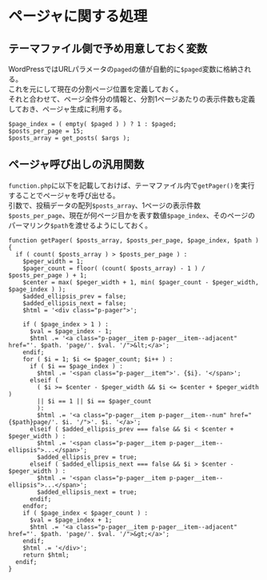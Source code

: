 # ページャに関する処理

## テーマファイル側で予め用意しておく変数

WordPressではURLパラメータの`paged`の値が自動的に`$paged`変数に格納される。  
これを元にして現在の分割ページ位置を定義しておく。  
それと合わせて、ページ全件分の情報と、分割1ページあたりの表示件数も定義しておき、ページャ生成に利用する。

    $page_index = ( empty( $paged ) ) ? 1 : $paged;
    $posts_per_page = 15;
    $posts_array = get_posts( $args );

## ページャ呼び出しの汎用関数

`function.php`に以下を記載しておけば、テーマファイル内で`getPager()`を実行することでページャを呼び出せる。  
引数で、投稿データの配列`$posts_array`、1ページの表示件数`$posts_per_page`、現在が何ページ目かを表す数値`$page_index`、そのページのパーマリンク`$path`を渡せるようにしておく。

    function getPager( $posts_array, $posts_per_page, $page_index, $path ) {
      if ( count( $posts_array ) > $posts_per_page ) :
        $peger_width = 1;
        $pager_count = floor( (count( $posts_array) - 1 ) / $posts_per_page ) + 1;
        $center = max( $peger_width + 1, min( $pager_count - $peger_width, $page_index ) );
        $added_ellipsis_prev = false;
        $added_ellipsis_next = false;
        $html = '<div class="p-pager">';

        if ( $page_index > 1 ) :
          $val = $page_index - 1;
          $html .= '<a class="p-pager__item p-pager__item--adjacent" href="'. $path. 'page/'. $val. '/">&lt;</a>';
        endif;
        for ( $i = 1; $i <= $pager_count; $i++ ) :
          if ( $i == $page_index ) :
            $html .= '<span class="p-pager__item">'. {$i}. '</span>';
          elseif (
            ( $i >= $center - $peger_width && $i <= $center + $peger_width )
            || $i == 1 || $i == $pager_count
            ):
            $html .= '<a class="p-pager__item p-pager__item--num" href="{$path}page/'. $i. '/">'. $i. '</a>';
          elseif ( $added_ellipsis_prev === false && $i < $center + $peger_width ) :
            $html .= '<span class="p-pager__item p-pager__item--ellipsis">...</span>';
            $added_ellipsis_prev = true;
          elseif ( $added_ellipsis_next === false && $i > $center - $peger_width ) :
            $html .= '<span class="p-pager__item p-pager__item--ellipsis">...</span>';
            $added_ellipsis_next = true;
          endif;
        endfor;
        if ( $page_index < $pager_count ) :
          $val = $page_index + 1;
          $html .= '<a class="p-pager__item p-pager__item--adjacent" href="'. $path. 'page/'. $val. '/">&gt;</a>';
        endif;
        $html .= '</div>';
        return $html;
      endif;
    }
